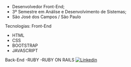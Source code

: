 ##
- Desenvolvedor Front-End;
- 3º Semestre em Análise e Desenvolvimento de Sistemas;
- São José dos Campos / São Paulo                   


 Tecnologias:
 Front-End
 - HTML
 - CSS
 - BOOTSTRAP
 - JAVASCRIPT
 
 Back-End
-RUBY
-RUBY ON RAILS
[![Linkedin](https://img.shields.io/badge/LinkedIn-0077B5?style=for-the-badge&logo=linkedin&logoColor=white)](https://www.linkedin.com/in/jeffersoncabralsilva/)



                                   
